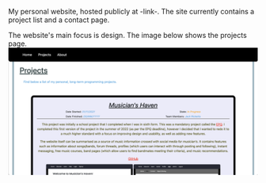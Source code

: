 My personal website, hosted publicly at -link-. The site currently contains a project list and a contact page.

The website's main focus is design. The image below shows the projects page.
![Image of the /projects page.](/static/projects.png)